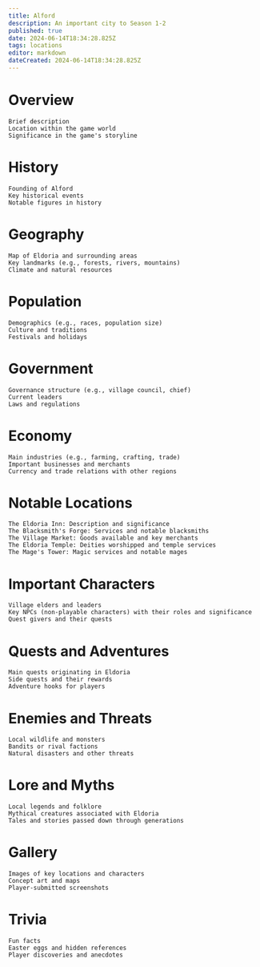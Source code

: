 ```yaml
---
title: Alford
description: An important city to Season 1-2
published: true
date: 2024-06-14T18:34:28.825Z
tags: locations
editor: markdown
dateCreated: 2024-06-14T18:34:28.825Z
---
```


# Overview

    Brief description
    Location within the game world
    Significance in the game's storyline

# History

    Founding of Alford
    Key historical events
    Notable figures in history

# Geography

    Map of Eldoria and surrounding areas
    Key landmarks (e.g., forests, rivers, mountains)
    Climate and natural resources

# Population

    Demographics (e.g., races, population size)
    Culture and traditions
    Festivals and holidays

# Government

    Governance structure (e.g., village council, chief)
    Current leaders
    Laws and regulations

# Economy

    Main industries (e.g., farming, crafting, trade)
    Important businesses and merchants
    Currency and trade relations with other regions

# Notable Locations

    The Eldoria Inn: Description and significance
    The Blacksmith's Forge: Services and notable blacksmiths
    The Village Market: Goods available and key merchants
    The Eldoria Temple: Deities worshipped and temple services
    The Mage's Tower: Magic services and notable mages

# Important Characters

    Village elders and leaders
    Key NPCs (non-playable characters) with their roles and significance
    Quest givers and their quests

# Quests and Adventures

    Main quests originating in Eldoria
    Side quests and their rewards
    Adventure hooks for players

# Enemies and Threats

    Local wildlife and monsters
    Bandits or rival factions
    Natural disasters and other threats

# Lore and Myths

    Local legends and folklore
    Mythical creatures associated with Eldoria
    Tales and stories passed down through generations

# Gallery

    Images of key locations and characters
    Concept art and maps
    Player-submitted screenshots

# Trivia

    Fun facts
    Easter eggs and hidden references
    Player discoveries and anecdotes
